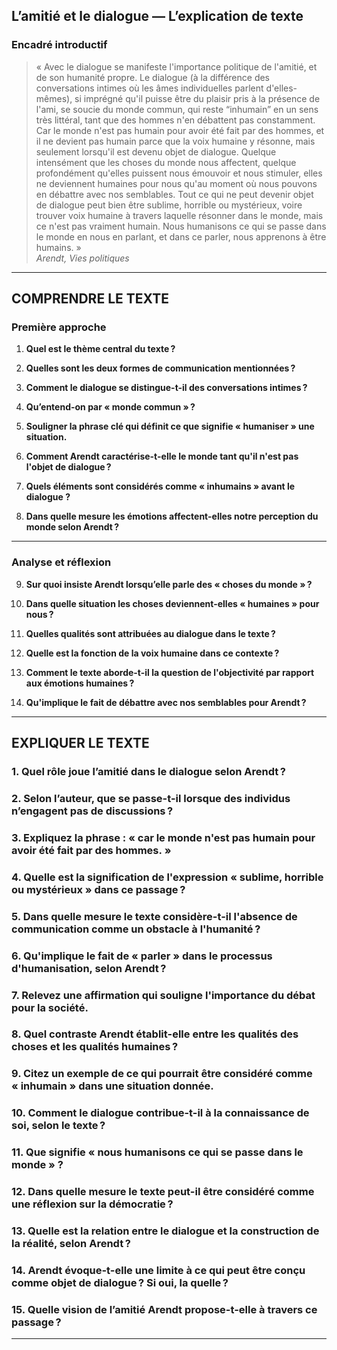 ## L’amitié et le dialogue — L’explication de texte

### Encadré introductif
> « Avec le dialogue se manifeste l'importance politique de l'amitié, et de son humanité propre. Le dialogue (à la différence des conversations intimes où les âmes individuelles parlent d'elles-mêmes), si imprégné qu'il puisse être du plaisir pris à la présence de l'ami, se soucie du monde commun, qui reste “inhumain” en un sens très littéral, tant que des hommes n'en débattent pas constamment. Car le monde n'est pas humain pour avoir été fait par des hommes, et il ne devient pas humain parce que la voix humaine y résonne, mais seulement lorsqu'il est devenu objet de dialogue. Quelque intensément que les choses du monde nous affectent, quelque profondément qu'elles puissent nous émouvoir et nous stimuler, elles ne deviennent humaines pour nous qu'au moment où nous pouvons en débattre avec nos semblables. Tout ce qui ne peut devenir objet de dialogue peut bien être sublime, horrible ou mystérieux, voire trouver voix humaine à travers laquelle résonner dans le monde, mais ce n'est pas vraiment humain. Nous humanisons ce qui se passe dans le monde en nous en parlant, et dans ce parler, nous apprenons à être humains. »  
> *Arendt, Vies politiques*

---

## COMPRENDRE LE TEXTE

### Première approche

1. **Quel est le thème central du texte ?**

2. **Quelles sont les deux formes de communication mentionnées ?**

3. **Comment le dialogue se distingue-t-il des conversations intimes ?**

4. **Qu’entend-on par « monde commun » ?**

5. **Souligner la phrase clé qui définit ce que signifie « humaniser » une situation.**

6. **Comment Arendt caractérise-t-elle le monde tant qu'il n'est pas l'objet de dialogue ?**

7. **Quels éléments sont considérés comme « inhumains » avant le dialogue ?**

8. **Dans quelle mesure les émotions affectent-elles notre perception du monde selon Arendt ?**

---

### Analyse et réflexion

9. **Sur quoi insiste Arendt lorsqu’elle parle des « choses du monde » ?**

10. **Dans quelle situation les choses deviennent-elles « humaines » pour nous ?**

11. **Quelles qualités sont attribuées au dialogue dans le texte ?**

12. **Quelle est la fonction de la voix humaine dans ce contexte ?**

13. **Comment le texte aborde-t-il la question de l'objectivité par rapport aux émotions humaines ?**

14. **Qu'implique le fait de débattre avec nos semblables pour Arendt ?**

---

## EXPLIQUER LE TEXTE

### 1. Quel rôle joue l’amitié dans le dialogue selon Arendt ?

### 2. Selon l’auteur, que se passe-t-il lorsque des individus n’engagent pas de discussions ?

### 3. Expliquez la phrase : « car le monde n'est pas humain pour avoir été fait par des hommes. »

### 4. Quelle est la signification de l'expression « sublime, horrible ou mystérieux » dans ce passage ?

### 5. Dans quelle mesure le texte considère-t-il l'absence de communication comme un obstacle à l'humanité ?

### 6. Qu'implique le fait de « parler » dans le processus d'humanisation, selon Arendt ?

### 7. Relevez une affirmation qui souligne l'importance du débat pour la société.

### 8. Quel contraste Arendt établit-elle entre les qualités des choses et les qualités humaines ?

### 9. Citez un exemple de ce qui pourrait être considéré comme « inhumain » dans une situation donnée.

### 10. Comment le dialogue contribue-t-il à la connaissance de soi, selon le texte ?

### 11. Que signifie « nous humanisons ce qui se passe dans le monde » ? 

### 12. Dans quelle mesure le texte peut-il être considéré comme une réflexion sur la démocratie ? 

### 13. Quelle est la relation entre le dialogue et la construction de la réalité, selon Arendt ?

### 14. Arendt évoque-t-elle une limite à ce qui peut être conçu comme objet de dialogue ? Si oui, la quelle ?

### 15. Quelle vision de l’amitié Arendt propose-t-elle à travers ce passage ? 

---